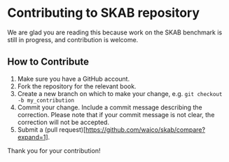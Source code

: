 # Contributing to SKAB repository

We are glad you are reading this because work on the SKAB benchmark is still in progress, and contribution is welcome.

## How to Contribute

1. Make sure you have a GitHub account.
2. Fork the repository for the relevant book.
3. Create a new branch on which to make your change, e.g. 
`git checkout -b my_contribution`
4. Commit your change. Include a commit message describing the correction. Please note that if your commit message is not clear, the correction will not be accepted.
5. Submit a (pull request)[https://github.com/waico/skab/compare?expand=1].

Thank you for your contribution!